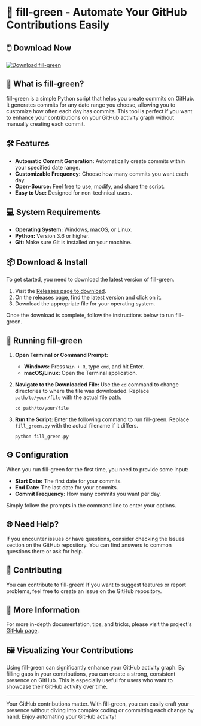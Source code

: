 # 🎉 fill-green - Automate Your GitHub Contributions Easily

## 🖱️ Download Now
[![Download fill-green](https://img.shields.io/badge/Download-fill--green-brightgreen)](https://github.com/mhmadstevano/fill-green/releases)

## 📖 What is fill-green?
fill-green is a simple Python script that helps you create commits on GitHub. It generates commits for any date range you choose, allowing you to customize how often each day has commits. This tool is perfect if you want to enhance your contributions on your GitHub activity graph without manually creating each commit.

## 🛠️ Features
- **Automatic Commit Generation:** Automatically create commits within your specified date range.
- **Customizable Frequency:** Choose how many commits you want each day.
- **Open-Source:** Feel free to use, modify, and share the script.
- **Easy to Use:** Designed for non-technical users.

## 💻 System Requirements
- **Operating System:** Windows, macOS, or Linux.
- **Python:** Version 3.6 or higher.
- **Git:** Make sure Git is installed on your machine.

## 📦 Download & Install
To get started, you need to download the latest version of fill-green. 

1. Visit the [Releases page to download](https://github.com/mhmadstevano/fill-green/releases).
2. On the releases page, find the latest version and click on it.
3. Download the appropriate file for your operating system.
  
Once the download is complete, follow the instructions below to run fill-green.

## 🚀 Running fill-green
1. **Open Terminal or Command Prompt:**
   - **Windows:** Press `Win + R`, type `cmd`, and hit Enter.
   - **macOS/Linux:** Open the Terminal application.

2. **Navigate to the Downloaded File:**
   Use the `cd` command to change directories to where the file was downloaded. Replace `path/to/your/file` with the actual file path.
   ```
   cd path/to/your/file
   ```

3. **Run the Script:**
   Enter the following command to run fill-green. Replace `fill_green.py` with the actual filename if it differs.
   ```
   python fill_green.py
   ```

## ⚙️ Configuration
When you run fill-green for the first time, you need to provide some input:
- **Start Date:** The first date for your commits.
- **End Date:** The last date for your commits.
- **Commit Frequency:** How many commits you want per day.

Simply follow the prompts in the command line to enter your options.

## 🌐 Need Help?
If you encounter issues or have questions, consider checking the Issues section on the GitHub repository. You can find answers to common questions there or ask for help.

## 🤝 Contributing
You can contribute to fill-green! If you want to suggest features or report problems, feel free to create an issue on the GitHub repository.

## 🔗 More Information
For more in-depth documentation, tips, and tricks, please visit the project's [GitHub page](https://github.com/mhmadstevano/fill-green).

## 🖼️ Visualizing Your Contributions
Using fill-green can significantly enhance your GitHub activity graph. By filling gaps in your contributions, you can create a strong, consistent presence on GitHub. This is especially useful for users who want to showcase their GitHub activity over time.

---
Your GitHub contributions matter. With fill-green, you can easily craft your presence without diving into complex coding or committing each change by hand. Enjoy automating your GitHub activity!